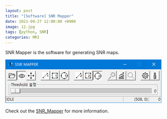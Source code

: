 ```yaml
---
layout: post
title: "[Software] SNR Mapper"
date: 2021-09-27 12:00:00 +0900
image: 12.jpg
tags: [python, SNR]
categories: MRI
---
```

SNR Mapper is the software for generating SNR maps.

![img](https://raw.githubusercontent.com/kim01414/SNR_Mapper/main/readme/s1.png)

Check out the [SNR_Mapper][github] for more information. 

[github]: https://github.com/kim01414/SNR_Mapper
